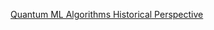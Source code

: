 [Quantum ML Algorithms Historical Perspective](https://www.chemicalqdevice.com/quantum-ml-algorithms-historical-perspective)
